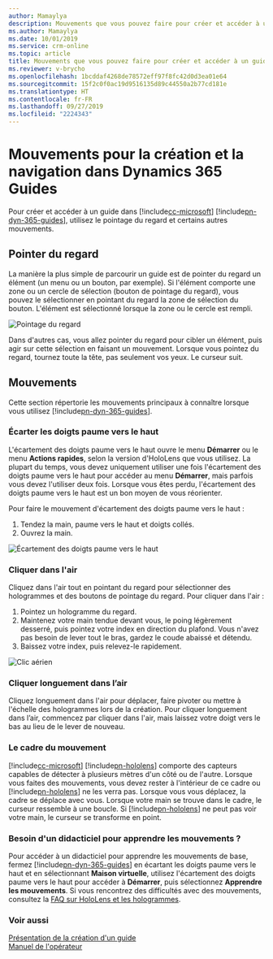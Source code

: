 ```yaml
---
author: Mamaylya
description: Mouvements que vous pouvez faire pour créer et accéder à un guide dans Dynamics 365 Guides, notamment pointer du regard, écarter les doigts paume vers le haut et cliquer dans l'air.
ms.author: Mamaylya
ms.date: 10/01/2019
ms.service: crm-online
ms.topic: article
title: Mouvements que vous pouvez faire pour créer et accéder à un guide dans Dynamics 365 Guides
ms.reviewer: v-brycho
ms.openlocfilehash: 1bcddaf4268de78572eff97f8fc42d0d3ea01e64
ms.sourcegitcommit: 15f2c0f0ac19d9516135d89c44550a2b77cd181e
ms.translationtype: HT
ms.contentlocale: fr-FR
ms.lasthandoff: 09/27/2019
ms.locfileid: "2224343"
---
```

# <a name="gestures-for-authoring-and-navigating-in-dynamics-365-guides"></a>Mouvements pour la création et la navigation dans Dynamics 365 Guides 

Pour créer et accéder à un guide dans [!include[cc-microsoft](../includes/cc-microsoft.md)] [!include[pn-dyn-365-guides](../includes/pn-dyn-365-guides.md)], utilisez le pointage du regard et certains autres mouvements.

## <a name="gaze"></a>Pointer du regard
La manière la plus simple de parcourir un guide est de pointer du regard un élément (un menu ou un bouton, par exemple). Si l'élément comporte une zone ou un cercle de sélection (bouton de pointage du regard), vous pouvez le sélectionner en pointant du regard la zone de sélection du bouton. L'élément est sélectionné lorsque la zone ou le cercle est rempli. 

![Pointage du regard](media/gaze_fill_2.gif "Pointage du regard")
 
Dans d'autres cas, vous allez pointer du regard pour cibler un élément, puis agir sur cette sélection en faisant un mouvement. Lorsque vous pointez du regard, tournez toute la tête, pas seulement vos yeux. Le curseur suit. 

## <a name="gestures"></a>Mouvements
Cette section répertorie les mouvements principaux à connaître lorsque vous utilisez [!include[pn-dyn-365-guides](../includes/pn-dyn-365-guides.md)].

### <a name="bloom"></a>Écarter les doigts paume vers le haut 
L'écartement des doigts paume vers le haut ouvre le menu **Démarrer** ou le menu **Actions rapides**, selon la version d'HoloLens que vous utilisez. La plupart du temps, vous devez uniquement utiliser une fois l'écartement des doigts paume vers le haut pour accéder au menu **Démarrer**, mais parfois vous devez l'utiliser deux fois. Lorsque vous êtes perdu, l'écartement des doigts paume vers le haut est un bon moyen de vous réorienter. 

Pour faire le mouvement d'écartement des doigts paume vers le haut : 
1.  Tendez la main, paume vers le haut et doigts collés. 
2.  Ouvrez la main.

![Écartement des doigts paume vers le haut](media/bloom-gesture.PNG "Écartement des doigts paume vers le haut")
 
### <a name="air-tap"></a>Cliquer dans l'air
Cliquez dans l'air tout en pointant du regard pour sélectionner des hologrammes et des boutons de pointage du regard. Pour cliquer dans l'air :
1.  Pointez un hologramme du regard.
2.  Maintenez votre main tendue devant vous, le poing légèrement desserré, puis pointez votre index en direction du plafond. Vous n'avez pas besoin de lever tout le bras, gardez le coude abaissé et détendu.
3.  Baissez votre index, puis relevez-le rapidement.

![Clic aérien](media/air-tap-gesture.PNG "Présentation de la création")
 
### <a name="air-tap-and-hold"></a>Cliquer longuement dans l’air
Cliquez longuement dans l'air pour déplacer, faire pivoter ou mettre à l'échelle des hologrammes lors de la création. Pour cliquer longuement dans l’air, commencez par cliquer dans l'air, mais laissez votre doigt vers le bas au lieu de le lever de nouveau. 

### <a name="the-gesture-frame"></a>Le cadre du mouvement
[!include[cc-microsoft](../includes/cc-microsoft.md)] [!include[pn-hololens](../includes/pn-hololens.md)] comporte des capteurs capables de détecter à plusieurs mètres d'un côté ou de l'autre. Lorsque vous faites des mouvements, vous devez rester à l'intérieur de ce cadre ou [!include[pn-hololens](../includes/pn-hololens.md)] ne les verra pas. Lorsque vous vous déplacez, la cadre se déplace avec vous. Lorsque votre main se trouve dans le cadre, le curseur ressemble à une boucle. Si [!include[pn-hololens](../includes/pn-hololens.md)] ne peut pas voir votre main, le curseur se transforme en point.

### <a name="need-a-tutorial-on-gestures"></a>Besoin d'un didacticiel pour apprendre les mouvements ?
Pour accéder à un didacticiel pour apprendre les mouvements de base, fermez [!include[pn-dyn-365-guides](../includes/pn-dyn-365-guides.md)] en écartant les doigts paume vers le haut et en sélectionnant **Maison virtuelle**, utilisez l'écartement des doigts paume vers le haut pour accéder à **Démarrer**, puis sélectionnez **Apprendre les mouvements**. Si vous rencontrez des difficultés avec des mouvements, consultez la [FAQ sur HoloLens et les hologrammes](https://support.microsoft.com/help/13456/hololens-and-holograms-faq).

### <a name="see-also"></a>Voir aussi

[Présentation de la création d'un guide](authoring-overview.md)<br>
[Manuel de l'opérateur](operator-guide.md)

